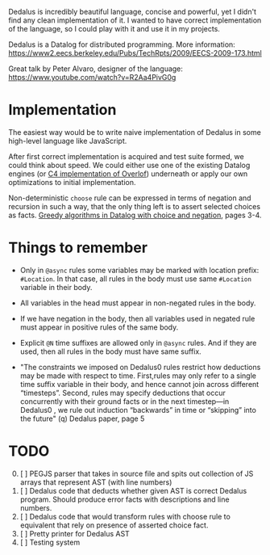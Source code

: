 Dedalus is incredibly beautiful language, concise and powerful, yet I didn't find any clean implementation of it. I wanted to have correct implementation of the language, so I could play with it and use it in my projects.

Dedalus is a Datalog for distributed programming. More information: https://www2.eecs.berkeley.edu/Pubs/TechRpts/2009/EECS-2009-173.html

Great talk by Peter Alvaro, designer of the language: https://www.youtube.com/watch?v=R2Aa4PivG0g

# Implementation

The easiest way would be to write naive implementation of Dedalus in some high-level language like JavaScript.

After first correct implementation is acquired and test suite formed, we could think about speed. We could either use one of the existing Datalog engines (or [C4 implementation of Overlof](https://github.com/bloom-lang/c4/)) underneath or apply our own optimizations to initial implementation.

Non-deterministic `choose` rule can be expressed in terms of negation and recursion in such a way, that the only thing left is to assert selected choices as facts. [Greedy algorithms in Datalog with choice and negation](https://dl.acm.org/doi/10.5555/299315.301505), pages 3-4.

# Things to remember

 * Only in `@async` rules some variables may be marked with location prefix: `#Location`. In that case, all rules in the body must use same `#Location` variable in their body.

 * All variables in the head must appear in non-negated rules in the body.

 * If we have negation in the body, then all variables used in negated rule must appear in positive rules of the same body.

 * Explicit `@N` time suffixes are allowed only in `@async` rules. And if they are used, then all rules in the body must have same suffix.

 * "The constraints we imposed on Dedalus0 rules restrict how deductions may be made with respect to time. First,rules may only refer to a single time suffix variable in their body, and hence cannot join across different “timesteps”. Second, rules may specify deductions that occur concurrently with their ground facts or in the next timestep—in Dedalus0 , we rule out induction “backwards” in time or “skipping” into the future" (q) Dedalus paper, page 5

# TODO

 0. [ ] PEGJS parser that takes in source file and spits out collection of JS arrays that represent AST (with line numbers)
 1. [ ] Dedalus code that deducts whether given AST is correct Dedalus program. Should produce error facts with descriptions and line numbers.
 2. [ ] Dedalus code that would transform rules with choose rule to equivalent that rely on presence of asserted choice fact.
 3. [ ] Pretty printer for Dedalus AST
 4. [ ] Testing system


